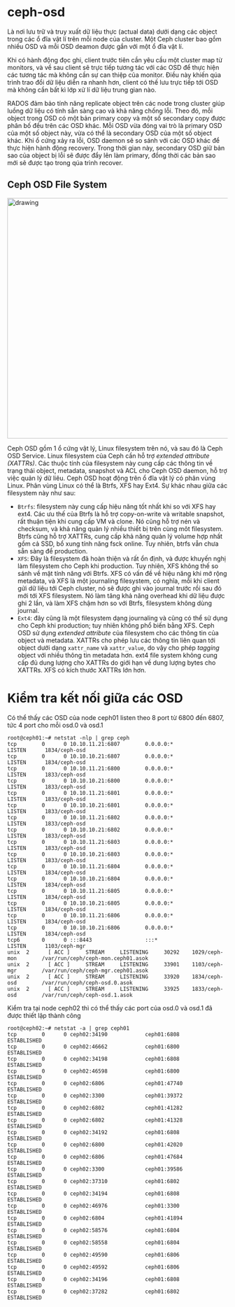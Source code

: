 # ceph-osd
Là nơi lưu trữ và truy xuất dữ liệu thực (actual data) dưới dạng các object trong các ổ đĩa vật lí trên mỗi node của cluster. Một Ceph cluster bao gồm nhiều OSD và mỗi OSD deamon được gắn với một ổ đĩa vật lí.

Khi có hành động đọc ghi, client trước tiên cần yêu cầu một cluster map từ monitors, và về sau client sẽ trực tiếp tương tác với các OSD để thực hiện các tương tác mà không cần sự can thiệp của monitor. Điều này khiến qúa trình trao đổi dữ liệu diễn ra nhanh hơn, client có thế lưu trực tiếp tới OSD mà không cần bất kì lớp xử lí dữ liệu trung gian nào. 

RADOS đảm bảo tính năng replicate object trên các node trong cluster giúp luồng dữ liệu có tính sẵn sàng cao và khả năng chống lỗi. Theo đó, mỗi object trong OSD có một bản primary copy và một số secondary copy được phân bố đều trên các OSD khác. Mỗi OSD vừa đóng vai trò là primary OSD của một số object này, vừa có thể là secondary OSD của một số object khác. Khi ổ cứng xảy ra lỗi, OSD daemon sẽ so sánh với các OSD khác để thực hiện hành động recovery. Trong thời gian này, secondary OSD giữ bản sao của object bị lỗi sẽ được đẩy lên làm primary, đồng thời các bản sao mới sẽ được tạo trong qúa trình recover.

## Ceph OSD File System

<img src="https://user-images.githubusercontent.com/83684068/128716151-07579c7b-aaa6-4724-8ed6-974636f0cfac.png" alt="drawing" width="550"/>

Ceph OSD gồm 1 ổ cứng vật lý, Linux filesystem trên nó, và sau đó là Ceph OSD Service. Linux filesystem của Ceph cần hỗ trợ *extended attribute (XATTRs)*. Các thuộc tính của filesystem này cung cấp các thông tin về trạng thái object, metadata, snapshot và ACL cho Ceph OSD daemon, hỗ trợ việc quản lý dữ liêu.
Ceph OSD hoạt động trên ổ đĩa vật lý có phân vùng Linux. Phân vùng Linux có thể là Btrfs, XFS hay Ext4. Sự khác nhau giữa các filesystem này như sau:

- `Btrfs`: filesystem này cung cấp hiệu năng tốt nhất khi so với XFS hay ext4. Các ưu thế của Btrfs là hỗ trợ copy-on-write và writable snapshot, rất thuận tiện khi cung cấp VM và clone. Nó cũng hỗ trợ nén và checksum, và khả năng quản lý nhiều thiết bị trên cùng môt filesystem. Btrfs cũng hỗ trợ XATTRs, cung cấp khả năng quản lý volume hợp nhất gồm cả SSD, bổ xung tính năng fsck online. Tuy nhiên, btrfs vẫn chưa sẵn sàng để production.
- `XFS`: Đây là filesystem đã hoàn thiện và rất ổn định, và được khuyến nghị làm filesystem cho Ceph khi production. Tuy nhiên, XFS không thế so sánh về mặt tính năng với Btrfs. XFS có vấn đề về hiệu năng khi mở rộng metadata, và XFS là một journaling filesystem, có nghĩa, mỗi khi client gửi dữ liệu tới Ceph cluster, nó sẽ được ghi vào journal trước rồi sau đó mới tới XFS filesystem. Nó làm tăng khả năng overhead khi dữ liệu được ghi 2 lần, và làm XFS chậm hơn so với Btrfs, filesystem không dùng journal.
- `Ext4`: đây cũng là một filesystem dạng journaling và cũng có thể sử dụng cho Ceph khi production; tuy nhiên không phổ biến bằng XFS. Ceph OSD sử dụng *extended attribute* của filesystem cho các thông tin của object và metadata. XATTRs cho phép lưu các thông tin liên quan tới object dưới dạng `xattr_name` và `xattr_value`, do vậy cho phép *tagging* object với nhiều thông tin metadata hơn. ext4 file system không cung cấp đủ dung lượng cho XATTRs do giới hạn về dung lượng bytes cho XATTRs. XFS có kích thước XATTRs lớn hơn.

# Kiểm tra kết nối giữa các OSD
Có thể thấy các OSD của node ceph01 listen theo 8 port từ 6800 đến 6807, tức 4 port cho mỗi osd.0 và osd.1

    root@ceph01:~# netstat -nlp | grep ceph
    tcp        0      0 10.10.11.21:6807        0.0.0.0:*               LISTEN      1834/ceph-osd
    tcp        0      0 10.10.10.21:6807        0.0.0.0:*               LISTEN      1834/ceph-osd
    tcp        0      0 10.10.11.21:6800        0.0.0.0:*               LISTEN      1833/ceph-osd
    tcp        0      0 10.10.10.21:6800        0.0.0.0:*               LISTEN      1833/ceph-osd
    tcp        0      0 10.10.11.21:6801        0.0.0.0:*               LISTEN      1833/ceph-osd
    tcp        0      0 10.10.10.21:6801        0.0.0.0:*               LISTEN      1833/ceph-osd
    tcp        0      0 10.10.11.21:6802        0.0.0.0:*               LISTEN      1833/ceph-osd
    tcp        0      0 10.10.10.21:6802        0.0.0.0:*               LISTEN      1833/ceph-osd
    tcp        0      0 10.10.11.21:6803        0.0.0.0:*               LISTEN      1833/ceph-osd
    tcp        0      0 10.10.10.21:6803        0.0.0.0:*               LISTEN      1833/ceph-osd
    tcp        0      0 10.10.11.21:6804        0.0.0.0:*               LISTEN      1834/ceph-osd
    tcp        0      0 10.10.10.21:6804        0.0.0.0:*               LISTEN      1834/ceph-osd
    tcp        0      0 10.10.11.21:6805        0.0.0.0:*               LISTEN      1834/ceph-osd
    tcp        0      0 10.10.10.21:6805        0.0.0.0:*               LISTEN      1834/ceph-osd
    tcp        0      0 10.10.11.21:6806        0.0.0.0:*               LISTEN      1834/ceph-osd
    tcp        0      0 10.10.10.21:6806        0.0.0.0:*               LISTEN      1834/ceph-osd
    tcp6       0      0 :::8443                 :::*                    LISTEN      1103/ceph-mgr
    unix  2      [ ACC ]     STREAM     LISTENING     30292    1029/ceph-mon        /var/run/ceph/ceph-mon.ceph01.asok
    unix  2      [ ACC ]     STREAM     LISTENING     33901    1103/ceph-mgr        /var/run/ceph/ceph-mgr.ceph01.asok
    unix  2      [ ACC ]     STREAM     LISTENING     33920    1834/ceph-osd        /var/run/ceph/ceph-osd.0.asok
    unix  2      [ ACC ]     STREAM     LISTENING     33925    1833/ceph-osd        /var/run/ceph/ceph-osd.1.asok

Kiểm tra tại node ceph02 thì có thể thấy các port của osd.0 và osd.1 đã được thiết lập thành công

    root@ceph02:~# netstat -a | grep ceph01
    tcp        0      0 ceph02:34190            ceph01:6808             ESTABLISHED
    tcp        0      0 ceph02:46662            ceph01:6800             ESTABLISHED
    tcp        0      0 ceph02:34198            ceph01:6808             ESTABLISHED
    tcp        0      0 ceph02:46598            ceph01:6800             ESTABLISHED
    tcp        0      0 ceph02:6806             ceph01:47740            ESTABLISHED
    tcp        0      0 ceph02:3300             ceph01:39372            ESTABLISHED
    tcp        0      0 ceph02:6802             ceph01:41282            ESTABLISHED
    tcp        0      0 ceph02:6802             ceph01:41328            ESTABLISHED
    tcp        0      0 ceph02:34192            ceph01:6808             ESTABLISHED
    tcp        0      0 ceph02:6800             ceph01:42020            ESTABLISHED
    tcp        0      0 ceph02:6806             ceph01:47684            ESTABLISHED
    tcp        0      0 ceph02:3300             ceph01:39586            ESTABLISHED
    tcp        0      0 ceph02:37310            ceph01:6802             ESTABLISHED
    tcp        0      0 ceph02:34194            ceph01:6808             ESTABLISHED
    tcp        0      0 ceph02:46976            ceph01:3300             ESTABLISHED
    tcp        0      0 ceph02:6804             ceph01:41894            ESTABLISHED
    tcp        0      0 ceph02:58576            ceph01:6804             ESTABLISHED
    tcp        0      0 ceph02:58558            ceph01:6804             ESTABLISHED
    tcp        0      0 ceph02:49590            ceph01:6806             ESTABLISHED
    tcp        0      0 ceph02:49592            ceph01:6806             ESTABLISHED
    tcp        0      0 ceph02:34196            ceph01:6808             ESTABLISHED
    tcp        0      0 ceph02:37282            ceph01:6802             ESTABLISHED
